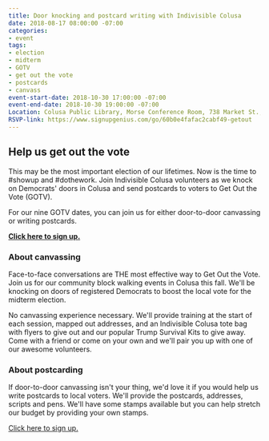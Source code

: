 ```yaml
---
title: Door knocking and postcard writing with Indivisible Colusa
date: 2018-08-17 08:00:00 -07:00
categories:
- event
tags:
- election
- midterm
- GOTV
- get out the vote
- postcards
- canvass
event-start-date: 2018-10-30 17:00:00 -07:00
event-end-date: 2018-10-30 19:00:00 -07:00
Location: Colusa Public Library, Morse Conference Room, 738 Market St., Colusa, CA
RSVP-link: https://www.signupgenius.com/go/60b0e4fafac2cabf49-getout
---
```


## Help us get out the vote
This may be the most important election of our lifetimes. Now is the time to #showup and #dothework. Join Indivisible Colusa volunteers as we knock on Democrats' doors in Colusa and send postcards to voters to Get Out the Vote (GOTV).

For our nine GOTV dates, you can join us for either door-to-door canvassing or writing postcards.

**[Click here to sign up.](https://www.signupgenius.com/go/60b0e4fafac2cabf49-getout)**

### About canvassing

Face-to-face conversations are THE most effective way to Get Out the Vote. Join us for our community block walking events in Colusa this fall. We'll be knocking on doors of registered Democrats to boost the local vote for the midterm election.

No canvassing experience necessary. We'll provide training at the start of each session, mapped out addresses, and an Indivisible Colusa tote bag with flyers to give out and our popular Trump Survival Kits to give away. Come with a friend or come on your own and we'll pair you up with one of our awesome volunteers.

### About postcarding

If door-to-door canvassing isn't your thing, we'd love it if you would help us write postcards to local voters. We'll provide the postcards, addresses, scripts and pens. We'll have some stamps available but you can help stretch our budget by providing your own stamps.

[Click here to sign up.](https://www.signupgenius.com/go/60b0e4fafac2cabf49-getout)